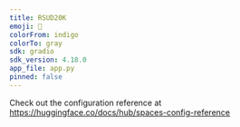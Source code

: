 ```yaml
---
title: RSUD20K
emoji: 🐢
colorFrom: indigo
colorTo: gray
sdk: gradio
sdk_version: 4.18.0
app_file: app.py
pinned: false
---
```


Check out the configuration reference at https://huggingface.co/docs/hub/spaces-config-reference
